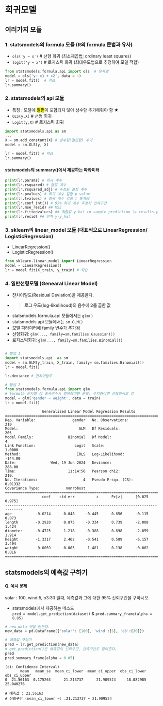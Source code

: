 회귀모델 
==
여러가지 모듈 
--
### 1. statsmodels의 formula 모듈 (R의 formula 문법과 유사)
* ```ols('y ~ x')``` # 선형 회귀 (최소제곱법; ordinary least squares)
* ```logit('y ~ x')``` # 로지스틱 회귀 (최대우도법으로 추정하여 모델 적합) 
```python
from statsmodels.formula.api import ols  # 문자열
model = ols('y~ x1 + x2', data = ~)
lr = model.fit()  # 학습
lr.summary()
```
### 2. statsmodels의 api 모듈 
* 특징 : 모델에 <mark>절편</mark>이 포함되지 않아 상수항 추가해줘야 함 ★
* ```OLS(y,X)``` # 선형 회귀 
* ```Logit(y,X)``` # 로지스틱 회귀 
```python
import statsmodels.api as sm
...
X = sm.add_constant(X) # 상수항(절편항) 추가
model = sm.OLS(y, X)

lr = model.fit() # 학습
lr.summary()
```
#### statsmodels의 summary()에서 제공하는 파라미터 
```python
print(lr.params) # 회귀 계수
print(lr.rsquared) # 결정 계수
print(lr.rsquared_adj) # 수정된 결정 계수
print(lr.pvalues) # 회귀 계수 검정 p value
print(lr.tvalues) # 회귀 계수 검정 t 통계량
print(lr.conf_int()) # 95% 회귀 계수 추정치 신뢰구간
print(lr.mse_resid) ## MSE
print(lr.fittedvalues) ## 적합값 y_hat in-sample prediction (= results.predict(X))
print(lr.resid) ## 잔차 y-y_hat
```


### 3. sklearn의 linear_model 모듈 (대표적으로 LinearRegression/ LogisticRegression)
* LinearRegression()
* LogisticRegression()
```python
from sklearn.linear_model import LinearRegression 
model = LinearRegression()
lr = model.fit(X_train, y_train) # 학습
```
### 4. 일반선형모델 (Genearal Linear Model) 
* 잔차이탈도(Residual Deviation)을 제공한다.
* > **로그 우도(log-likelihood)의 음수에 2를 곱한 값**
* statsmodels.formula.api 모듈에서는 ```glm()```
* statsmodels.api 모듈에서는 ```sm.GLM()```
* 모델 파라미터에 family 변수가 추가됨
*   선형회귀: ```glm(..., family=sm.families.Gaussian())```
*   로지스틱회귀: ```glm(..., family=sm.families.Binomial())```
```python

# 방법 1
import statsmodels.api  as sm 
model = sm.GLM(y_train, X_train, family= sm.families.Binomial())
lr = model.fit()

lr.deviance # 잔차이탈도

# 방법 2
from statsmodels.formula.api import glm
# formula 문자열 상 종속변수가 명목형이면 분류, 수치형이면 선형회귀로 감 
model = glm('gender ~ weight', data = train)
lr = model.fit()

```
```
                 Generalized Linear Model Regression Results                  
==============================================================================
Dep. Variable:                 gender   No. Observations:                  210
Model:                            GLM   Df Residuals:                      205
Model Family:                Binomial   Df Model:                            4
Link Function:                  Logit   Scale:                          1.0000
Method:                          IRLS   Log-Likelihood:                -144.00
Date:                Wed, 19 Jun 2024   Deviance:                       288.00
Time:                        11:14:56   Pearson chi2:                     210.
No. Iterations:                     4   Pseudo R-squ. (CS):            0.01332
Covariance Type:            nonrobust                                         
==============================================================================
                 coef    std err          z      P>|z|      [0.025      0.975]
------------------------------------------------------------------------------
age           -0.0214      0.048     -0.445      0.656      -0.115       0.073
length        -0.2920      0.875     -0.334      0.739      -2.008       1.424
diameter      -0.4725      1.218     -0.388      0.698      -2.859       1.914
height        -1.3317      2.462     -0.541      0.589      -6.157       3.494
weight         0.0069      0.005      1.481      0.138      -0.002       0.016
==============================================================================
```

statsmodels의 예측값 구하기 
-- 
#### Q. 예시 문제   
solar : 100, wind:5, o3:30 일때, 예측값과 그에 대한 95% 신뢰구간을 구하시오.  
* statsmodels에서 제공하는 메소드   
```pred = model.get_prediction(dataset)``` & ```pred.summary_frame(alpha = 0.05)```
```python
# new data 셋을 만든다. 
new_data = pd.DataFrame({'solar': [100], 'wind':[5], 'o3':[30]})

# 예측값 구하기 
pred = lr.get_prediction(new_data)
# get_prediction()은 예측값의 신뢰구간, 관측구간도 알려준다. 
pred
pred.summary_frame(alpha = 0.05)
```
```
(ci: Confidence Interval)
       mean   mean_se  mean_ci_lower  mean_ci_upper  obs_ci_lower  obs_ci_upper
0  21.56163  0.175263      21.213737      21.909524     18.082985     25.040276

# 예측값 : 21.56163 
# 신뢰구간 (mean_ci_lower ~) :21.213737 ~ 21.909524  
```
